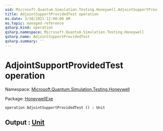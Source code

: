 ```yaml
---
uid: Microsoft.Quantum.Simulation.Testing.Honeywell.AdjointSupportProvidedTest
title: AdjointSupportProvidedTest operation
ms.date: 3/30/2021 12:00:00 AM
ms.topic: managed-reference
qsharp.kind: operation
qsharp.namespace: Microsoft.Quantum.Simulation.Testing.Honeywell
qsharp.name: AdjointSupportProvidedTest
qsharp.summary: ''
---
```


# AdjointSupportProvidedTest operation

Namespace: [Microsoft.Quantum.Simulation.Testing.Honeywell](xref:Microsoft.Quantum.Simulation.Testing.Honeywell)

Package: [HoneywellExe](https://nuget.org/packages/HoneywellExe)




```qsharp
operation AdjointSupportProvidedTest () : Unit
```


## Output : [Unit](xref:microsoft.quantum.lang-ref.unit)


